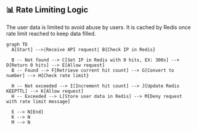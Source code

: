 ## 📊 Rate Limiting Logic

The user data is limited to avoid abuse by users. It is cached by Redis once rate limit reached to keep data filled. 
```mermaid
graph TD
  A[Start] -->|Receive API request| B{Check IP in Redis}

  B -- Not found --> C[Set IP in Redis with 0 hits, EX: 300s] --> D[Return 0 hits] --> E[Allow request]
  B -- Found --> F[Retrieve current hit count] --> G[Convert to number] --> H{Check rate limit}

  H -- Not exceeded --> I[Increment hit count] --> J[Update Redis KEEPTTL] --> K[Allow request]
  H -- Exceeded --> L[Store user data in Redis] --> M[Deny request with rate limit message]

  E --> N[End]
  K --> N
  M --> N


```
